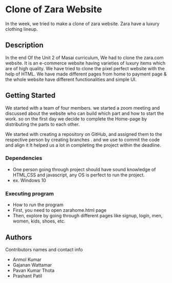 # Clone of Zara Website

In the week, we tried to make a clone of zara website. Zara have a luxury clothing lineup.

## Description
In the end Of the Unit 2 of Masai curriculum,
We had to clone the zara.com website. It is an e-commerce website having varieties of luxury items which are of high quality. We have tried to clone the pixel perfect website with the help of HTML. We have made different pages from home to payment page & the whole website have different functionalities and simple UI.

## Getting Started

We started with a team of four members. we started a zoom meeting and discussed about the website who can build which part and how to start the work. so on the first day we decide to complete the Home-page by distributing the parts to each other.

We started with creating a repository on GitHub, and assigned them to the respective person by creating branches . and we use to commit the code and align it It helped us a lot in completing the project within the deadline.

### Dependencies

* One person going through project should have sound knowledge of HTML,CSS and javascript, any OS is perfect to run the project.
* ex. Windows 10

### Executing program

* How to run the program
* First, you need to open zarahome.html page
* Then, explore by going through different pages like signup, login, men, women, kids, shoes, etc.

## Authors

Contributors names and contact info
* Anmol Kumar
* Gajanan Wattamar
* Pavan Kumar Thota
* Prashant Patil  
